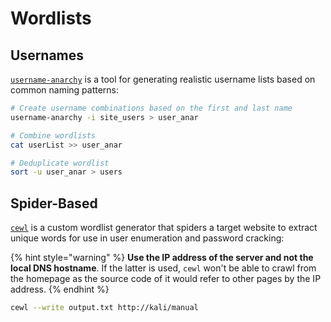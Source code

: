 # Wordlists

## Usernames

[`username-anarchy`](https://github.com/urbanadventurer/username-anarchy) is a tool for generating realistic username lists based on common naming patterns:

```bash
# Create username combinations based on the first and last name
username-anarchy -i site_users > user_anar

# Combine wordlists
cat userList >> user_anar

# Deduplicate wordlist
sort -u user_anar > users
```

## Spider-Based

[`cewl`](https://github.com/digininja/CeWL) is a custom wordlist generator that spiders a target website to extract unique words for use in user enumeration and password cracking:

{% hint style="warning" %}
**Use the IP address of the server and not the local DNS hostname**. If the latter is used, `cewl` won't be able to crawl from the homepage as the source code of it would refer to other pages by the IP address.
{% endhint %}

```bash
cewl --write output.txt http://kali/manual
```
